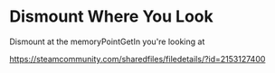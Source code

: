 # Dismount Where You Look

Dismount at the memoryPointGetIn you're looking at

https://steamcommunity.com/sharedfiles/filedetails/?id=2153127400
